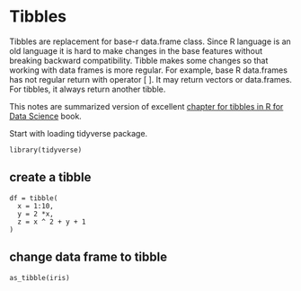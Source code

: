 # Tibbles

Tibbles are replacement for base-r data.frame class.
Since R language is an old language it is hard to make changes in the base features without breaking backward compatibility.
Tibble makes some changes so that working with data frames is more regular.
For example, base R data.frames has not regular return with operator [ ].
It may return vectors or data.frames.
For tibbles, it always return another tibble. 

This notes are summarized version of excellent [chapter for tibbles in R for Data Science](https://r4ds.had.co.nz/tibbles.html) book.

Start with loading tidyverse package.

	library(tidyverse)



## create a tibble
	df = tibble(
	  x = 1:10, 
	  y = 2 *x, 
	  z = x ^ 2 + y + 1
	)


## change data frame to tibble
	as_tibble(iris)




